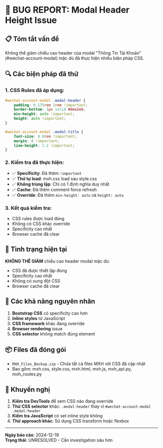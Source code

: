 # 🐛 BUG REPORT: Modal Header Height Issue

## 📋 **Tóm tắt vấn đề**
Không thể giảm chiều cao header của modal "Thông Tin Tài Khoản" (#wechat-account-modal) mặc dù đã thực hiện nhiều biện pháp CSS.

## 🔍 **Các biện pháp đã thử**

### 1. **CSS Rules đã áp dụng:**
```css
#wechat-account-modal .modal-header {
    padding: 0.175rem 1rem !important;
    border-bottom: 1px solid #dee2e6;
    min-height: auto !important;
    height: auto !important;
}

#wechat-account-modal .modal-title {
    font-size: 0.8rem !important;
    margin: 0 !important;
    line-height: 1.2 !important;
}
```

### 2. **Kiểm tra đã thực hiện:**
- ✅ **Specificity**: Đã thêm `!important`
- ✅ **Thứ tự load**: mxh.css load sau style.css
- ✅ **Không trùng lặp**: Chỉ có 1 định nghĩa duy nhất
- ✅ **Cache**: Đã thêm comment force refresh
- ✅ **Override**: Đã thêm `min-height: auto` và `height: auto`

### 3. **Kết quả kiểm tra:**
- CSS rules được load đúng
- Không có CSS khác override
- Specificity cao nhất
- Browser cache đã clear

## 🚨 **Tình trạng hiện tại**
**KHÔNG THỂ GIẢM** chiều cao header modal mặc dù:
- CSS đã được thiết lập đúng
- Specificity cao nhất
- Không có xung đột CSS
- Browser cache đã clear

## 🔧 **Các khả năng nguyên nhân**
1. **Bootstrap CSS** có specificity cao hơn
2. **Inline styles** từ JavaScript
3. **CSS framework** khác đang override
4. **Browser rendering** issue
5. **CSS selector** không match đúng element

## 📦 **Files đã đóng gói**
- `MXH_Files_Backup.zip` - Chứa tất cả files MXH với CSS đã cập nhật
- Bao gồm: mxh.css, style.css, mxh.html, mxh.js, mxh_api.py, mxh_routes.py

## 🎯 **Khuyến nghị**
1. **Kiểm tra DevTools** để xem CSS nào đang override
2. **Thử CSS selector** khác: `.modal-header` thay vì `#wechat-account-modal .modal-header`
3. **Kiểm tra JavaScript** có set inline style không
4. **Thử approach khác**: Sử dụng CSS transform hoặc flexbox

---
**Ngày báo cáo**: 2024-12-19  
**Trạng thái**: UNRESOLVED - Cần investigation sâu hơn
